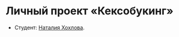 # Личный проект «Кексобукинг»

* Студент: [Наталия Хохлова](https://up.htmlacademy.ru/javascript/25/user/1881369).
